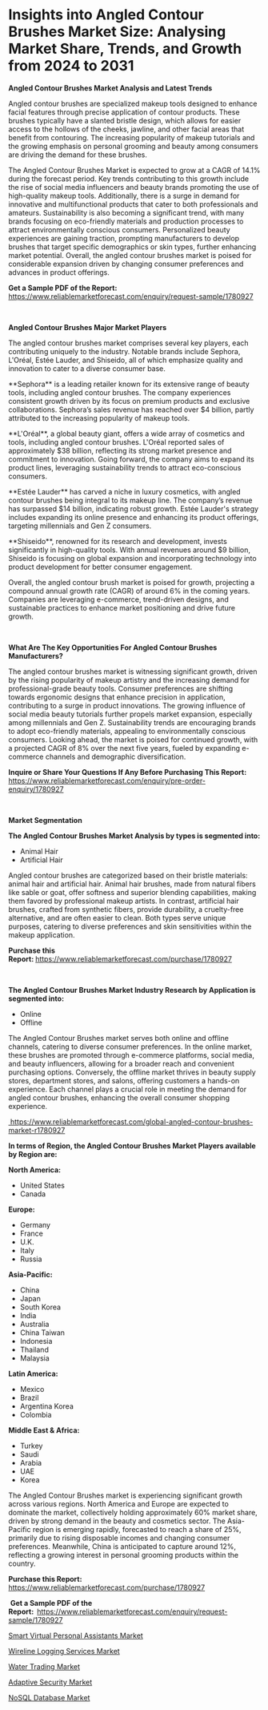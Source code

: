 <p><h1>Insights into Angled Contour Brushes Market Size: Analysing Market Share, Trends, and Growth from 2024 to 2031</h1></p><p><strong>Angled Contour Brushes Market Analysis and Latest Trends</strong></p>
<p><p>Angled contour brushes are specialized makeup tools designed to enhance facial features through precise application of contour products. These brushes typically have a slanted bristle design, which allows for easier access to the hollows of the cheeks, jawline, and other facial areas that benefit from contouring. The increasing popularity of makeup tutorials and the growing emphasis on personal grooming and beauty among consumers are driving the demand for these brushes.</p><p>The Angled Contour Brushes Market is expected to grow at a CAGR of 14.1% during the forecast period. Key trends contributing to this growth include the rise of social media influencers and beauty brands promoting the use of high-quality makeup tools. Additionally, there is a surge in demand for innovative and multifunctional products that cater to both professionals and amateurs. Sustainability is also becoming a significant trend, with many brands focusing on eco-friendly materials and production processes to attract environmentally conscious consumers. Personalized beauty experiences are gaining traction, prompting manufacturers to develop brushes that target specific demographics or skin types, further enhancing market potential. Overall, the angled contour brushes market is poised for considerable expansion driven by changing consumer preferences and advances in product offerings.</p></p>
<p><strong>Get a Sample PDF of the Report:&nbsp;</strong> <a href="https://www.reliablemarketforecast.com/enquiry/request-sample/1780927?utm_campaign=1875&utm_medium=2&utm_source=Github&utm_content=ia&utm_term=20122024&utm_id=angled-contour-brushes">https://www.reliablemarketforecast.com/enquiry/request-sample/1780927</a></p>
<p>&nbsp;</p>
<p><strong>Angled Contour Brushes Major Market Players</strong></p>
<p><p>The angled contour brushes market comprises several key players, each contributing uniquely to the industry. Notable brands include Sephora, L'Oréal, Estée Lauder, and Shiseido, all of which emphasize quality and innovation to cater to a diverse consumer base. </p><p>**Sephora** is a leading retailer known for its extensive range of beauty tools, including angled contour brushes. The company experiences consistent growth driven by its focus on premium products and exclusive collaborations. Sephora’s sales revenue has reached over $4 billion, partly attributed to the increasing popularity of makeup tools.</p><p>**L'Oréal**, a global beauty giant, offers a wide array of cosmetics and tools, including angled contour brushes. L'Oréal reported sales of approximately $38 billion, reflecting its strong market presence and commitment to innovation. Going forward, the company aims to expand its product lines, leveraging sustainability trends to attract eco-conscious consumers.</p><p>**Estée Lauder** has carved a niche in luxury cosmetics, with angled contour brushes being integral to its makeup line. The company’s revenue has surpassed $14 billion, indicating robust growth. Estée Lauder's strategy includes expanding its online presence and enhancing its product offerings, targeting millennials and Gen Z consumers.</p><p>**Shiseido**, renowned for its research and development, invests significantly in high-quality tools. With annual revenues around $9 billion, Shiseido is focusing on global expansion and incorporating technology into product development for better consumer engagement.</p><p>Overall, the angled contour brush market is poised for growth, projecting a compound annual growth rate (CAGR) of around 6% in the coming years. Companies are leveraging e-commerce, trend-driven designs, and sustainable practices to enhance market positioning and drive future growth.</p></p>
<p>&nbsp;</p>
<p><strong>What Are The Key Opportunities For Angled Contour Brushes Manufacturers?</strong></p>
<p><p>The angled contour brushes market is witnessing significant growth, driven by the rising popularity of makeup artistry and the increasing demand for professional-grade beauty tools. Consumer preferences are shifting towards ergonomic designs that enhance precision in application, contributing to a surge in product innovations. The growing influence of social media beauty tutorials further propels market expansion, especially among millennials and Gen Z. Sustainability trends are encouraging brands to adopt eco-friendly materials, appealing to environmentally conscious consumers. Looking ahead, the market is poised for continued growth, with a projected CAGR of 8% over the next five years, fueled by expanding e-commerce channels and demographic diversification.</p></p>
<p><strong>Inquire or Share Your Questions If Any Before Purchasing This Report:</strong> <a href="https://www.reliablemarketforecast.com/enquiry/pre-order-enquiry/1780927?utm_campaign=1875&utm_medium=2&utm_source=Github&utm_content=ia&utm_term=20122024&utm_id=angled-contour-brushes">https://www.reliablemarketforecast.com/enquiry/pre-order-enquiry/1780927</a></p>
<p>&nbsp;</p>
<p><strong>Market Segmentation</strong></p>
<p><strong>The Angled Contour Brushes Market Analysis by types is segmented into:</strong></p>
<p><ul><li>Animal Hair</li><li>Artificial Hair</li></ul></p>
<p><p>Angled contour brushes are categorized based on their bristle materials: animal hair and artificial hair. Animal hair brushes, made from natural fibers like sable or goat, offer softness and superior blending capabilities, making them favored by professional makeup artists. In contrast, artificial hair brushes, crafted from synthetic fibers, provide durability, a cruelty-free alternative, and are often easier to clean. Both types serve unique purposes, catering to diverse preferences and skin sensitivities within the makeup application.</p></p>
<p><strong>Purchase this Report:&nbsp;</strong><a href="https://www.reliablemarketforecast.com/purchase/1780927?utm_campaign=1875&utm_medium=2&utm_source=Github&utm_content=ia&utm_term=20122024&utm_id=angled-contour-brushes">https://www.reliablemarketforecast.com/purchase/1780927</a></p>
<p>&nbsp;</p>
<p><strong>The Angled Contour Brushes Market Industry Research by Application is segmented into:</strong></p>
<p><ul><li>Online</li><li>Offline</li></ul></p>
<p><p>The Angled Contour Brushes market serves both online and offline channels, catering to diverse consumer preferences. In the online market, these brushes are promoted through e-commerce platforms, social media, and beauty influencers, allowing for a broader reach and convenient purchasing options. Conversely, the offline market thrives in beauty supply stores, department stores, and salons, offering customers a hands-on experience. Each channel plays a crucial role in meeting the demand for angled contour brushes, enhancing the overall consumer shopping experience.</p></p>
<p><a href="https://www.reliablemarketforecast.com/global-angled-contour-brushes-market-r1780927?utm_campaign=1875&utm_medium=2&utm_source=Github&utm_content=ia&utm_term=20122024&utm_id=angled-contour-brushes">&nbsp;https://www.reliablemarketforecast.com/global-angled-contour-brushes-market-r1780927</a></p>
<p><strong>In terms of Region, the Angled Contour Brushes Market Players available by Region are:</strong></p>
<p>
    <p> <strong> North America: </strong>
        <ul>
            <li>United States</li>
            <li>Canada</li>
        </ul>
        </p> 
    <p> <strong> Europe: </strong>
        <ul>
            <li>Germany</li>
            <li>France</li>
            <li>U.K.</li>
            <li>Italy</li>
            <li>Russia</li>
        </ul>
        </p> 
    <p> <strong> Asia-Pacific: </strong>
        <ul>
            <li>China</li>
            <li>Japan</li>
            <li>South Korea</li>
            <li>India</li>
            <li>Australia</li>
            <li>China Taiwan</li>
            <li>Indonesia</li>
            <li>Thailand</li>
            <li>Malaysia</li>
        </ul>
        </p> 
    <p> <strong> Latin America: </strong>
        <ul>
            <li>Mexico</li>
            <li>Brazil</li>
            <li>Argentina Korea</li>
            <li>Colombia</li>
        </ul>
        </p> 
    <p> <strong> Middle East & Africa: </strong>
        <ul>
            <li>Turkey</li>
            <li>Saudi</li>
            <li>Arabia</li>
            <li>UAE</li>
            <li>Korea</li>
        </ul>
    </p>
    </p>
<p><p>The Angled Contour Brushes market is experiencing significant growth across various regions. North America and Europe are expected to dominate the market, collectively holding approximately 60% market share, driven by strong demand in the beauty and cosmetics sector. The Asia-Pacific region is emerging rapidly, forecasted to reach a share of 25%, primarily due to rising disposable incomes and changing consumer preferences. Meanwhile, China is anticipated to capture around 12%, reflecting a growing interest in personal grooming products within the country.</p></p>
<p><strong>Purchase this Report: </strong><a href="https://www.reliablemarketforecast.com/purchase/1780927?utm_campaign=1875&utm_medium=2&utm_source=Github&utm_content=ia&utm_term=20122024&utm_id=angled-contour-brushes">https://www.reliablemarketforecast.com/purchase/1780927</a></p>
<p>&nbsp;<strong>Get a Sample PDF of the Report:&nbsp;&nbsp;</strong><a href="https://www.reliablemarketforecast.com/enquiry/request-sample/1780927?utm_campaign=1875&utm_medium=2&utm_source=Github&utm_content=ia&utm_term=20122024&utm_id=angled-contour-brushes">https://www.reliablemarketforecast.com/enquiry/request-sample/1780927</a></p>
<p><strong></strong></p>
<p><p><a href="https://www.linkedin.com/pulse/smart-virtual-personal-assistants-market-report-detailed-size-4zkuf?utm_campaign=1875&utm_medium=2&utm_source=Github&utm_content=ia&utm_term=20122024&utm_id=angled-contour-brushes">Smart Virtual Personal Assistants Market</a></p><p><a href="https://www.linkedin.com/pulse/wireline-logging-services-market-insight-financial-status-size-6i3of?utm_campaign=1875&utm_medium=2&utm_source=Github&utm_content=ia&utm_term=20122024&utm_id=angled-contour-brushes">Wireline Logging Services Market</a></p><p><a href="https://www.linkedin.com/pulse/strategic-market-insights-global-water-trading-2024-2031-topicsco-3vjbf?utm_campaign=1875&utm_medium=2&utm_source=Github&utm_content=ia&utm_term=20122024&utm_id=angled-contour-brushes">Water Trading Market</a></p><p><a href="https://www.linkedin.com/pulse/deep-dive-adaptive-security-market-growth-96-cagr-key-factors-4omrf?utm_campaign=1875&utm_medium=2&utm_source=Github&utm_content=ia&utm_term=20122024&utm_id=angled-contour-brushes">Adaptive Security Market</a></p><p><a href="https://www.linkedin.com/pulse/nosql-database-market-size-competitive-differentiation-expected-hto2f?utm_campaign=1875&utm_medium=2&utm_source=Github&utm_content=ia&utm_term=20122024&utm_id=angled-contour-brushes">NoSQL Database Market</a></p></p>
